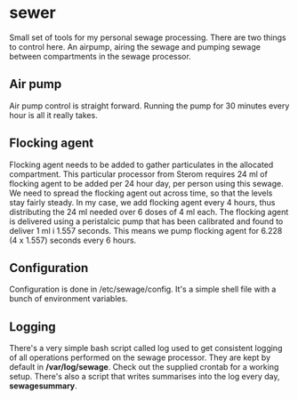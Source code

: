 # sewer
Small set of tools for my personal sewage processing.
There are two things to control here. An airpump, airing the sewage and pumping sewage between compartments in the sewage processor.

## Air pump
Air pump control is straight forward. Running the pump for 30 minutes every hour is all it really takes.

## Flocking agent
Flocking agent needs to be added to gather particulates in the allocated compartment. This particular processor from Sterom requires 24 ml of flocking agent to be added per 24 hour day, per person using this sewage.
We need to spread the flocking agent out across time, so that the levels stay fairly steady. In my case, we add flocking agent every 4 hours, thus distributing the 24 ml needed over 6 doses of 4 ml each. The flocking agent is delivered using a peristalcic pump that has been calibrated and found to deliver 1 ml i 1.557 seconds. This means we pump flocking agent for 6.228 (4 x 1.557) seconds every 6 hours.

## Configuration
Configuration is done in /etc/sewage/config. It's a simple shell file with a bunch of environment variables.

## Logging
There's a very simple bash script called log used to get consistent logging of all operations performed on the sewage processor. They are kept by default in __/var/log/sewage__. Check out the supplied crontab for a working setup. There's also a script that writes summarises into the log every day, __sewagesummary__.
